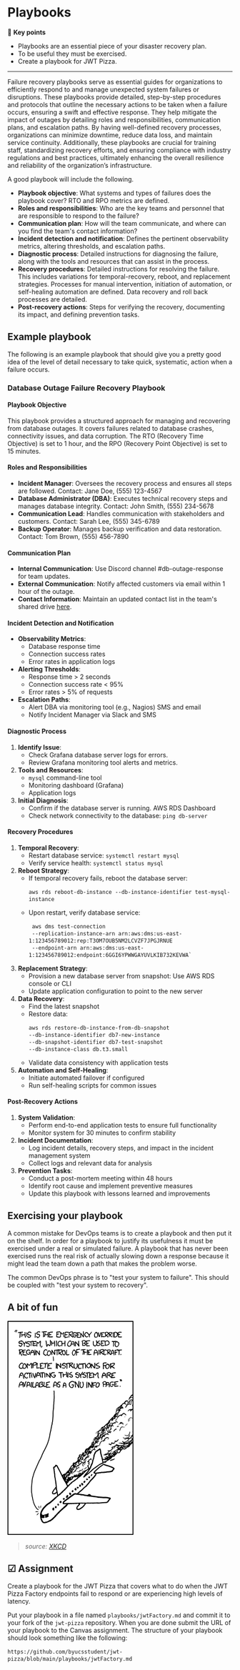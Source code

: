 # Playbooks

🔑 **Key points**

- Playbooks are an essential piece of your disaster recovery plan.
- To be useful they must be exercised.
- Create a playbook for JWT Pizza.

---

Failure recovery playbooks serve as essential guides for organizations to efficiently respond to and manage unexpected system failures or disruptions. These playbooks provide detailed, step-by-step procedures and protocols that outline the necessary actions to be taken when a failure occurs, ensuring a swift and effective response. They help mitigate the impact of outages by detailing roles and responsibilities, communication plans, and escalation paths. By having well-defined recovery processes, organizations can minimize downtime, reduce data loss, and maintain service continuity. Additionally, these playbooks are crucial for training staff, standardizing recovery efforts, and ensuring compliance with industry regulations and best practices, ultimately enhancing the overall resilience and reliability of the organization’s infrastructure.

A good playbook will include the following.

- **Playbook objective**: What systems and types of failures does the playbook cover? RTO and RPO metrics are defined.
- **Roles and responsibilities**: Who are the key teams and personnel that are responsible to respond to the failure?
- **Communication plan**: How will the team communicate, and where can you find the team's contact information?
- **Incident detection and notification**: Defines the pertinent observability metrics, altering thresholds, and escalation paths.
- **Diagnostic process**: Detailed instructions for diagnosing the failure, along with the tools and resources that can assist in the process.
- **Recovery procedures**: Detailed instructions for resolving the failure. This includes variations for temporal-recovery, reboot, and replacement strategies. Processes for manual intervention, initiation of automation, or self-healing automation are defined. Data recovery and roll back processes are detailed.
- **Post-recovery actions**: Steps for verifying the recovery, documenting its impact, and defining prevention tasks.

## Example playbook

The following is an example playbook that should give you a pretty good idea of the level of detail necessary to take quick, systematic, action when a failure occurs.

### Database Outage Failure Recovery Playbook

#### Playbook Objective

This playbook provides a structured approach for managing and recovering from database outages. It covers failures related to database crashes, connectivity issues, and data corruption. The RTO (Recovery Time Objective) is set to 1 hour, and the RPO (Recovery Point Objective) is set to 15 minutes.

#### Roles and Responsibilities

- **Incident Manager**: Oversees the recovery process and ensures all steps are followed. Contact: Jane Doe, (555) 123-4567
- **Database Administrator (DBA)**: Executes technical recovery steps and manages database integrity. Contact: John Smith, (555) 234-5678
- **Communication Lead**: Handles communication with stakeholders and customers. Contact: Sarah Lee, (555) 345-6789
- **Backup Operator**: Manages backup verification and data restoration. Contact: Tom Brown, (555) 456-7890

#### Communication Plan

- **Internal Communication**: Use Discord channel #db-outage-response for team updates.
- **External Communication**: Notify affected customers via email within 1 hour of the outage.
- **Contact Information**: Maintain an updated contact list in the team's shared drive [here](http://example.com/contact-list).

#### Incident Detection and Notification

- **Observability Metrics**:
  - Database response time
  - Connection success rates
  - Error rates in application logs
- **Alerting Thresholds**:
  - Response time > 2 seconds
  - Connection success rate < 95%
  - Error rates > 5% of requests
- **Escalation Paths**:
  - Alert DBA via monitoring tool (e.g., Nagios) SMS and email
  - Notify Incident Manager via Slack and SMS

#### Diagnostic Process

1. **Identify Issue**:
   - Check Grafana database server logs for errors.
   - Review Grafana monitoring tool alerts and metrics.
2. **Tools and Resources**:
   - `mysql` command-line tool
   - Monitoring dashboard (Grafana)
   - Application logs
3. **Initial Diagnosis**:
   - Confirm if the database server is running. AWS RDS Dashboard
   - Check network connectivity to the database: `ping db-server`

#### Recovery Procedures

1. **Temporal Recovery**:
   - Restart database service: `systemctl restart mysql`
   - Verify service health: `systemctl status mysql`
2. **Reboot Strategy**:
   - If temporal recovery fails, reboot the database server:
     ```
     aws rds reboot-db-instance --db-instance-identifier test-mysql-instance
     ```
   - Upon restart, verify database service:
     ```
      aws dms test-connection
      --replication-instance-arn arn:aws:dms:us-east-1:123456789012:rep:T3OM7OUB5NM2LCVZF7JPGJRNUE
      --endpoint-arn arn:aws:dms:us-east-1:123456789012:endpoint:6GGI6YPWWGAYUVLKIB732KEVWA`
     ```
3. **Replacement Strategy**:
   - Provision a new database server from snapshot: Use AWS RDS console or CLI
   - Update application configuration to point to the new server
4. **Data Recovery**:
   - Find the latest snapshot
   - Restore data:
     ```
     aws rds restore-db-instance-from-db-snapshot
     --db-instance-identifier db7-new-instance
     --db-snapshot-identifier db7-test-snapshot
     --db-instance-class db.t3.small
     ```
   - Validate data consistency with application tests
5. **Automation and Self-Healing**:
   - Initiate automated failover if configured
   - Run self-healing scripts for common issues

#### Post-Recovery Actions

1. **System Validation**:
   - Perform end-to-end application tests to ensure full functionality
   - Monitor system for 30 minutes to confirm stability
2. **Incident Documentation**:
   - Log incident details, recovery steps, and impact in the incident management system
   - Collect logs and relevant data for analysis
3. **Prevention Tasks**:
   - Conduct a post-mortem meeting within 48 hours
   - Identify root cause and implement preventive measures
   - Update this playbook with lessons learned and improvements

## Exercising your playbook

A common mistake for DevOps teams is to create a playbook and then put it on the shelf. In order for a playbook to justify its usefulness it must be exercised under a real or simulated failure. A playbook that has never been exercised runs the real risk of actually slowing down a response because it might lead the team down a path that makes the problem worse.

The common DevOps phrase is to "test your system to failure". This should be coupled with "test your system to recovery".

## A bit of fun

![XKCD override](xkcdOverride.png)

> _source: [XKCD](https://xkcd.com/912/)_

## ☑ Assignment

Create a playbook for the JWT Pizza that covers what to do when the JWT Pizza Factory endpoints fail to respond or are experiencing high levels of latency.

Put your playbook in a file named `playbooks/jwtFactory.md` and commit it to your fork of the `jwt-pizza` repository. When you are done submit the URL of your playbook to the Canvas assignment. The structure of your playbook should look something like the following:

```
https://github.com/byucsstudent/jwt-pizza/blob/main/playbooks/jwtFactory.md
```
